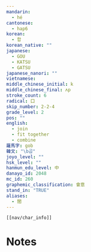 ```yaml
---
mandarin:
  - hé
cantonese:
  - hap6
korean:
  - 합
korean_native: ""
japanese:
  - GOU
  - KATSU
  - GATSU
japanese_nanori: ""
vietnamese:
middle_chinese_initial: k
middle_chinese_final: ʌp
stroke_count: 6
radical: 口
skip_number: 2-2-4
grade_level: 2
pos: ""
english:
  - join
  - fit together
  - combine
羅馬字: gob
韓文: "\b곱"
joyo_level: ""
hsk_level: ""
hanmun_edu_level: 中
danayo_id: 2048
mc_id: 260
graphemic_classification: 會意
stand_in: "TRUE"
aliases:
  - 閤
---
```

```meta-bind-embed
[[nav/char_info]]
```

# Notes
